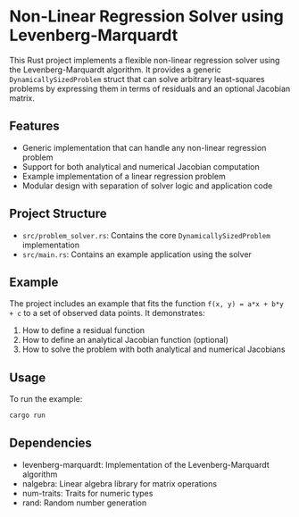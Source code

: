 # Non-Linear Regression Solver using Levenberg-Marquardt

This Rust project implements a flexible non-linear regression solver using the Levenberg-Marquardt algorithm. It provides a generic `DynamicallySizedProblem` struct that can solve arbitrary least-squares problems by expressing them in terms of residuals and an optional Jacobian matrix.

## Features

- Generic implementation that can handle any non-linear regression problem
- Support for both analytical and numerical Jacobian computation
- Example implementation of a linear regression problem
- Modular design with separation of solver logic and application code

## Project Structure

- `src/problem_solver.rs`: Contains the core `DynamicallySizedProblem` implementation
- `src/main.rs`: Contains an example application using the solver

## Example

The project includes an example that fits the function `f(x, y) = a*x + b*y + c` to a set of observed data points. It demonstrates:

1. How to define a residual function
2. How to define an analytical Jacobian function (optional)
3. How to solve the problem with both analytical and numerical Jacobians

## Usage

To run the example:

```bash
cargo run
```

## Dependencies

- levenberg-marquardt: Implementation of the Levenberg-Marquardt algorithm
- nalgebra: Linear algebra library for matrix operations
- num-traits: Traits for numeric types
- rand: Random number generation
